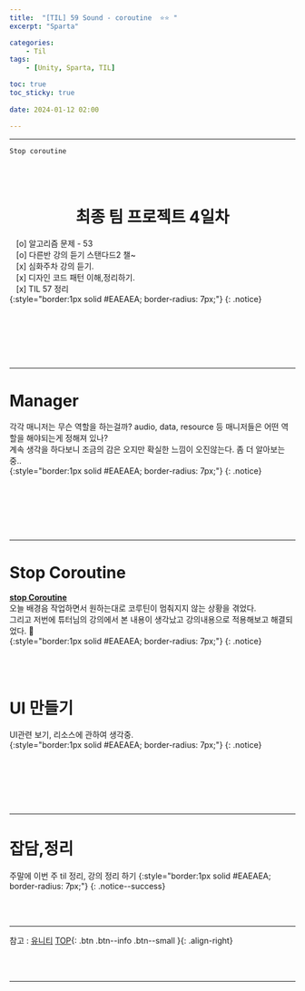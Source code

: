 ```yaml
---
title:  "[TIL] 59 Sound - coroutine  ⭐⭐ "
excerpt: "Sparta"

categories:
    - Til
tags:
    - [Unity, Sparta, TIL]

toc: true
toc_sticky: true
 
date: 2024-01-12 02:00

---
```

- - -

`Stop coroutine`

<BR><BR>

<center><H1>  최종 팀 프로젝트 4일차  </H1></center>

&nbsp;&nbsp; [o] 알고리즘 문제  - 53  
&nbsp;&nbsp; [o] 다른반 강의 듣기 스탠다드2 챌~   
&nbsp;&nbsp; [x] 심화주차 강의 듣기.  
&nbsp;&nbsp; [x] 디자인 코드 패턴 이해,정리하기.   
&nbsp;&nbsp; [x] TIL 57 정리   
{:style="border:1px solid #EAEAEA; border-radius: 7px;"}
{: .notice}  

<br><br><br><br><br>
- - - 

# Manager 

각각 매니저는 무슨 역할을 하는걸까? audio, data, resource 등 매니저들은 어떤 역할을 해야되는게 정해져 있나?  
계속 생각을 하다보니 조금의 감은 오지만 확실한 느낌이 오진않는다. 좀 더 알아보는 중..  
{:style="border:1px solid #EAEAEA; border-radius: 7px;"}
{: .notice}

<br><br><br><br><br>
- - - 

# Stop Coroutine

[**stop Coroutine**](https://levell1.github.io/til/Spartabcamp48/#%EC%BD%94%EB%A3%A8%ED%8B%B4coroutine)  
오늘 배경음 작업하면서 원하는대로 코루틴이 멈춰지지 않는 상황을 겪었다.  
그리고 저번에 튜터님의 강의에서 본 내용이 생각났고 강의내용으로 적용해보고 해결되었다. 🙏  
{:style="border:1px solid #EAEAEA; border-radius: 7px;"}
{: .notice}

<br><br>

# UI 만들기
UI관련 보기, 리소스에 관하여 생각중.  
{:style="border:1px solid #EAEAEA; border-radius: 7px;"}
{: .notice}




<br><br><br><br><br>
- - - 

# 잡담,정리
주말에 이번 주 til 정리, 강의 정리 하기
{:style="border:1px solid #EAEAEA; border-radius: 7px;"}
{: .notice--success}  

<br><br>
- - -

참고 : [유니티](https://docs.unity3d.com/kr/)
[TOP](#){: .btn .btn--info .btn--small }{: .align-right}


<br><br>
- - -
